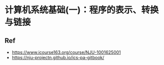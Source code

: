 # 计算机系统基础(一)：程序的表示、转换与链接


## Ref

* <https://www.icourse163.org/course/NJU-1001625001>
* <https://nju-projectn.github.io/ics-pa-gitbook/>